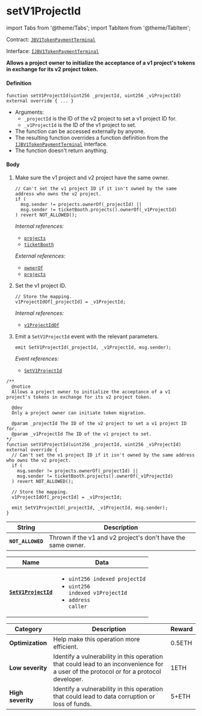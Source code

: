 # setV1ProjectId

import Tabs from '@theme/Tabs';
import TabItem from '@theme/TabItem';

Contract: [`JBV1TokenPaymentTerminal`](/docs/dev/v2/contracts/or-payment-terminals/jbv1tokenpaymentterminal/README.md)​‌

Interface: [`IJBV1TokenPaymentTerminal`](/docs/dev/v2/interfaces/ijbv1tokenpaymentterminal.md)

<Tabs>
<TabItem value="Step by step" label="Step by step">

**Allows a project owner to initialize the acceptance of a v1 project's tokens in exchange for its v2 project token.**

#### Definition

```
function setV1ProjectId(uint256 _projectId, uint256 _v1ProjectId) external override { ... }
```

* Arguments:
  * `_projectId` is the ID of the v2 project to set a v1 project ID for.
  * `_v1ProjectId` is the ID of the v1 project to set.
* The function can be accessed externally by anyone.
* The resulting function overrides a function definition from the [`IJBV1TokenPaymentTerminal`](/docs/dev/v2/interfaces/ijbv1tokenpaymentterminal.md) interface.
* The function doesn't return anything.

#### Body

1.  Make sure the v1 project and v2 project have the same owner.

    ```
    // Can't set the v1 project ID if it isn't owned by the same address who owns the v2 project.
    if (
      msg.sender != projects.ownerOf(_projectId) ||
      msg.sender != ticketBooth.projects().ownerOf(_v1ProjectId)
    ) revert NOT_ALLOWED();
    ```

    _Internal references:_

    * [`projects`](/docs/dev/v2/contracts/or-payment-terminals/jbv1tokenpaymentterminal/properties/projects.md)
    * [`ticketBooth`](/docs/dev/v2/contracts/or-payment-terminals/jbv1tokenpaymentterminal/properties/ticketbooth.md)

    _External references:_

    * [`ownerOf`](https://docs.openzeppelin.com/contracts/4.x/api/token/erc721#IERC721-ownerOf-uint256-)
    * [`projects`](https://github.com/jbx-protocol/juice-contracts-v1/blob/a91b55e8d264267c338b089aa9a45b29fd8e8f13/contracts/interfaces/ITicketBooth.sol#L71)

2.  Set the v1 project ID.

    ```
    // Store the mapping.
    v1ProjectIdOf[_projectId] = _v1ProjectId;
    ```

    _Internal references:_

    * [`v1ProjectIdOf`](/docs/dev/v2/contracts/or-payment-terminals/jbv1tokenpaymentterminal/properties/v1projectidof.md)

3.  Emit a `SetV1ProjectId` event with the relevant parameters.

    ```
    emit SetV1ProjectId(_projectId, _v1ProjectId, msg.sender);
    ```

    _Event references:_

    * [`SetV1ProjectId`](/docs/dev/v2/contracts/or-payment-terminals/jbv1tokenpaymentterminal/events/setv1projectid.md)


</TabItem>

<TabItem value="Code" label="Code">

```
/**
  @notice
  Allows a project owner to initialize the acceptance of a v1 project's tokens in exchange for its v2 project token.

  @dev
  Only a project owner can initiate token migration.

  @param _projectId The ID of the v2 project to set a v1 project ID for.
  @param _v1ProjectId The ID of the v1 project to set.
*/
function setV1ProjectId(uint256 _projectId, uint256 _v1ProjectId) external override {
  // Can't set the v1 project ID if it isn't owned by the same address who owns the v2 project.
  if (
    msg.sender != projects.ownerOf(_projectId) ||
    msg.sender != ticketBooth.projects().ownerOf(_v1ProjectId)
  ) revert NOT_ALLOWED();

  // Store the mapping.
  v1ProjectIdOf[_projectId] = _v1ProjectId;

  emit SetV1ProjectId(_projectId, _v1ProjectId, msg.sender);
}
```

</TabItem>

<TabItem value="Errors" label="Errors">

| String                       | Description                                             |
| ---------------------------- | ------------------------------------------------------- |
| **`NOT_ALLOWED`** | Thrown if the v1 and v2 project's don't have the same owner. |

</TabItem>

<TabItem value="Events" label="Events">

| Name                          | Data                                                                                                                                                                                                                                                                                                                                                                                                                                                                        |
| ----------------------------- | --------------------------------------------------------------------------------------------------------------------------------------------------------------------------------------------------------------------------------------------------------------------------------------------------------------------------------------------------------------------------------------------------------------------------------------------------------------------------- |
| [**`SetV1ProjectId`**](/docs/dev/v2/contracts/or-payment-terminals/jbv1tokenpaymentterminal/events/setv1projectid.md)                                         | <ul><li><code>uint256 indexed projectId</code></li><li><code>uint256 indexed v1ProjectId</code></li><li><code>address caller</code></li></ul>        |

</TabItem>

<TabItem value="Bug bounty" label="Bug bounty">

| Category          | Description                                                                                                                            | Reward |
| ----------------- | -------------------------------------------------------------------------------------------------------------------------------------- | ------ |
| **Optimization**  | Help make this operation more efficient.                                                                                               | 0.5ETH |
| **Low severity**  | Identify a vulnerability in this operation that could lead to an inconvenience for a user of the protocol or for a protocol developer. | 1ETH   |
| **High severity** | Identify a vulnerability in this operation that could lead to data corruption or loss of funds.                                        | 5+ETH  |

</TabItem>
</Tabs>
